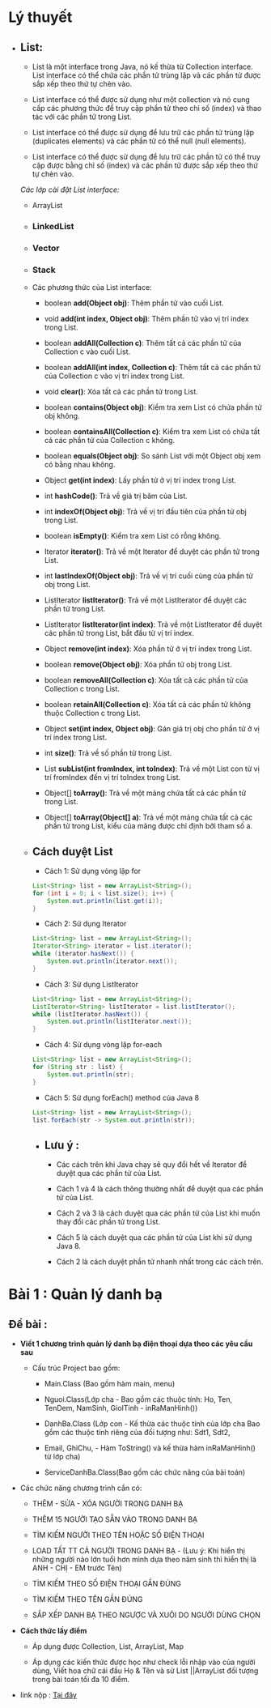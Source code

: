 # Lý thuyết

- ## List:
    - List là một interface trong Java, nó kế thừa từ Collection interface. List interface có thể chứa các phần tử trùng lặp và các phần tử được sắp xếp theo thứ tự chèn vào.

    - List interface có thể được sử dụng như một collection và nó cung cấp các phương thức để truy cập phần tử theo chỉ số (index) và thao tác với các phần tử trong List.

    - List interface có thể được sử dụng để lưu trữ các phần tử trùng lặp (duplicates elements) và các phần tử có thể null (null elements).

    - List interface có thể được sử dụng để lưu trữ các phần tử có thể truy cập được bằng chỉ số (index) và các phần tử được sắp xếp theo thứ tự chèn vào.

    _Các lớp cài đặt List interface:_
    - ArrayList

    - ### LinkedList

    - ### Vector

    - ### Stack

    - Các phương thức của List interface:

        - boolean **add(Object obj)**: Thêm phần tử vào cuối List.

        - void **add(int index, Object obj)**: Thêm phần tử vào vị trí index trong List.

        - boolean **addAll(Collection c)**: Thêm tất cả các phần tử của Collection c vào cuối List.

        - boolean **addAll(int index, Collection c)**: Thêm tất cả các phần tử của Collection c vào vị trí index trong List.

        - void **clear()**: Xóa tất cả các phần tử trong List.

        - boolean **contains(Object obj)**: Kiểm tra xem List có chứa phần tử obj không.

        - boolean **containsAll(Collection c)**: Kiểm tra xem List có chứa tất cả các phần tử của Collection c không.

        - boolean **equals(Object obj)**: So sánh List với một Object obj xem có bằng nhau không.

        - Object **get(int index)**: Lấy phần tử ở vị trí index trong List.

        - int **hashCode()**: Trả về giá trị băm của List.

        - int **indexOf(Object obj)**: Trả về vị trí đầu tiên của phần tử obj trong List.

        - boolean **isEmpty()**: Kiểm tra xem List có rỗng không.

        - Iterator **iterator()**: Trả về một Iterator để duyệt các phần tử trong List.

        - int **lastIndexOf(Object obj)**: Trả về vị trí cuối cùng của phần tử obj trong List.

        - ListIterator **listIterator()**: Trả về một ListIterator để duyệt các phần tử trong List.

        - ListIterator **listIterator(int index)**: Trả về một ListIterator để duyệt các phần tử trong List, bắt đầu từ vị trí index.

        - Object **remove(int index)**: Xóa phần tử ở vị trí index trong List.

        - boolean **remove(Object obj)**: Xóa phần tử obj trong List.

        - boolean **removeAll(Collection c)**: Xóa tất cả các phần tử của Collection c trong List.

        - boolean **retainAll(Collection c)**: Xóa tất cả các phần tử không thuộc Collection c trong List.

        - Object **set(int index, Object obj)**: Gán giá trị obj cho phần tử ở vị trí index trong List.

        - int **size()**: Trả về số phần tử trong List.

        - List **subList(int fromIndex, int toIndex)**: Trả về một List con từ vị trí fromIndex đến vị trí toIndex trong List.

        - Object[] **toArray()**: Trả về một mảng chứa tất cả các phần tử trong List.

        - Object[] **toArray(Object[] a)**: Trả về một mảng chứa tất cả các phần tử trong List, kiểu của mảng được chỉ định bởi tham số a.

    - ## Cách duyệt List
        - Cách 1: Sử dụng vòng lặp for

        ```Java
        List<String> list = new ArrayList<String>();
        for (int i = 0; i < list.size(); i++) {
            System.out.println(list.get(i));
        }
        ```

        - Cách 2: Sử dụng Iterator
            
        ```Java
        List<String> list = new ArrayList<String>();
        Iterator<String> iterator = list.iterator();
        while (iterator.hasNext()) {
            System.out.println(iterator.next());
        }
        ```

        - Cách 3: Sử dụng ListIterator
            
        ```Java
        List<String> list = new ArrayList<String>();
        ListIterator<String> listIterator = list.listIterator();
        while (listIterator.hasNext()) {
            System.out.println(listIterator.next());
        }
        ```
        - Cách 4: Sử dụng vòng lặp for-each

        ```Java
        List<String> list = new ArrayList<String>();
        for (String str : list) {
            System.out.println(str);
        }
        ```

        - Cách 5: Sử dụng forEach() method của Java 8

        ```Java
        List<String> list = new ArrayList<String>();
        list.forEach(str -> System.out.println(str));
        ```
        - ## Lưu ý : 
            - Các cách trên khi Java chạy sẽ quy đổi hết về Iterator để duyệt qua các phần tử của List.

            - Cách 1 và 4 là cách thông thường nhất để duyệt qua các phần tử của List.

            - Cách 2 và 3 là cách duyệt qua các phần tử của List khi muốn thay đổi các phần tử trong List.

            - Cách 5 là cách duyệt qua các phần tử của List khi sử dụng Java 8.

            - Cách 2 là cách duyệt phần tử nhanh nhất trong các cách trên.
    

# Bài 1 : Quản lý danh bạ 

## Đề bài : 
- **Viết 1 chương trình quản lý danh bạ điện thoại dựa theo các yêu cầu sau**

    - Cấu trúc Project bao gồm:

        - Main.Class (Bao gồm hàm main, menu)

        - Nguoi.Class(Lớp cha - Bao gồm các thuộc tính: Ho, Ten, TenDem, NamSinh, GioITinh - inRaManHinh())

        - DanhBa.Class (Lớp con - Kế thừa các thuộc tính của lớp cha Bao gồm các thuộc tính riêng của đối tượng như: Sdt1, Sdt2,

        - Email, GhiChu, - Hàm ToString() và kế thừa hàm inRaManHinh() từ lớp cha)

        - ServiceDanhBa.Class(Bao gồm các chức năng của bài toán)

- Các chức năng chương trình cần có:

    - THÊM - SỬA - XÓA NGƯỜI TRONG DANH BẠ

    - THÊM 15 NGƯỜI TẠO SẴN VÀO TRONG DANH BẠ

    - TÌM KIẾM NGƯỜI THEO TÊN HOẶC SỐ ĐIỆN THOẠI

    - LOAD TẤT TT CẢ NGƯỜI TRONG DANH BẠ - (Lưu ý: Khi hiển thị những người nào lớn tuổi hơn mình dựa theo năm sinh thì hiển thị là ANH - CHỊ - EM trước Tên)

    - TÌM KIẾM THEO SỐ ĐIỆN THOẠI GẦN ĐÚNG

    - TÌM KIẾM THEO TÊN GẦN ĐÚNG

    - SẮP XẾP DANH BẠ THEO NGƯỢC VÀ XUÔI DO NGƯỜI DÙNG CHỌN


- **Cách thức lấy điểm**

    - Áp dụng được Collection, List, ArrayList, Map

    - Áp dụng các kiến thức được học như check lỗi nhập vào của người dùng, Viết hoa chữ cái đầu Họ & Tên và sử List ||ArrayList đối tượng trong bài toán tối đa 10 điểm.

- link nộp : [Tại đây](https://driveuploader.com/upload/rgRjXHtEn7/)